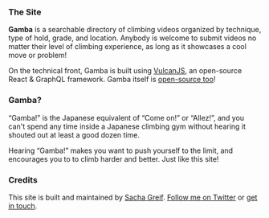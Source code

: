 ### The Site

**Gamba** is a searchable directory of climbing videos organized by technique, type of hold, grade, and location. Anybody is welcome to submit videos no matter their level of climbing experience, as long as it showcases a cool move or problem!

On the technical front, Gamba is built using [VulcanJS](http://vulcanjs.org), an open-source React & GraphQL framework. Gamba itself is [open-source too](https://github.com/SachaG/Gamba)!

### Gamba?

“Gamba!” is the Japanese equivalent of “Come on!” or “Allez!”, and you can't spend any time inside a Japanese climbing gym without hearing it shouted out at least a good dozen time. 

Hearing “Gamba!” makes you want to push yourself to the limit, and encourages you to to climb harder and better. Just like this site!

### Credits

This site is built and maintained by [Sacha Greif](http://sachagreif.com). [Follow me on Twitter](http://twitter.com/sachagreif) or [get in touch](hello@gambaclimbing.com).